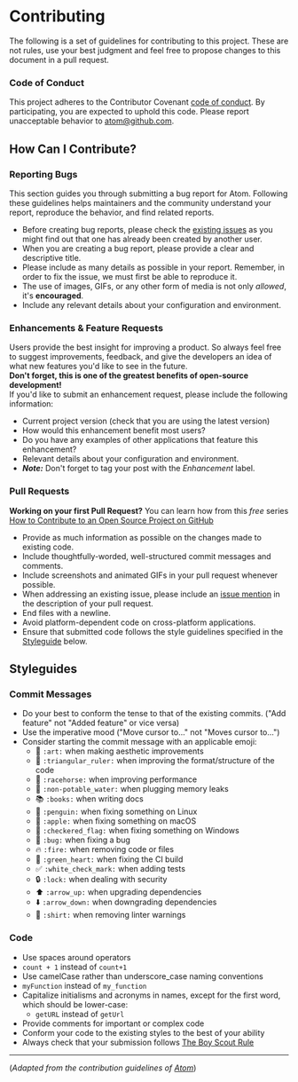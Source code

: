 # Contributing

The following is a set of guidelines for contributing to this project. These are not rules, use your best judgment and feel free to propose changes to this document in a pull request.

### Code of Conduct
This project adheres to the Contributor Covenant [code of conduct](http://contributor-covenant.org/version/1/4/). By participating, you are expected to uphold this code. Please report unacceptable behavior to atom@github.com.


## How Can I Contribute?

### Reporting Bugs

This section guides you through submitting a bug report for Atom. Following these guidelines helps maintainers and the community understand your report, reproduce the behavior, and find related reports.

* Before creating bug reports, please check the [existing issues](http://github.com/JonSn0w/Atomic-Monokai-Syntax/issues) as you might find out that one has already been created by another user.
* When you are creating a bug report, please provide a clear and descriptive title.
* Please include as many details as possible in your report. Remember, in order to fix the issue, we must first be able to reproduce it.
* The use of images, GIFs, or any other form of media is not only *allowed*, it's **encouraged**.
* Include any relevant details about your configuration and environment.

### Enhancements & Feature Requests  
Users provide the best insight for improving a product. So always feel free to suggest improvements, feedback, and give the developers an idea of what new features you'd like to see in the future.  
**Don't forget, this is one of the greatest benefits of open-source development!**  
 If you'd like to submit an enhancement request, please include the following information:
 * Current project version (check that you are using the latest version)
 * How would this enhancement benefit most users?
 * Do you have any examples of other applications that feature this enhancement?
 * Relevant details about your configuration and environment.
 * ***Note:*** Don't forget to tag your post with the *Enhancement* label.


### Pull Requests  
**Working on your first Pull Request?** You can learn how from this *free* series [How to Contribute to an Open Source Project on GitHub](https://egghead.io/series/how-to-contribute-to-an-open-source-project-on-github)

* Provide as much information as possible on the changes made to existing code.
* Include thoughtfully-worded, well-structured commit messages and comments.
* Include screenshots and animated GIFs in your pull request whenever possible.
* When addressing an existing issue, please include an [issue mention](https://github.com/blog/957-introducing-issue-mentions) in the description of your pull request.
* End files with a newline.
* Avoid platform-dependent code on cross-platform applications.
* Ensure that submitted code follows the style guidelines specified in the [Styleguide](#styleguide) below.  


## Styleguides  

### Commit Messages  
 * Do your best to conform the tense to that of the existing commits. ("Add feature" not "Added feature" or vice versa)
 * Use the imperative mood ("Move cursor to..." not "Moves cursor to...")
 * Consider starting the commit message with an applicable emoji:
    * :art: `:art:` when making aesthetic improvements
    * :triangular_ruler: `:triangular_ruler:` when improving the format/structure of the code
    * :racehorse: `:racehorse:` when improving performance
    * :non-potable_water: `:non-potable_water:` when plugging memory leaks
    * :books: `:books:` when writing docs
    * :penguin: `:penguin:` when fixing something on Linux
    * :apple: `:apple:` when fixing something on macOS
    * :checkered_flag: `:checkered_flag:` when fixing something on Windows
    * :bug: `:bug:` when fixing a bug
    * :fire: `:fire:` when removing code or files
    * :green_heart: `:green_heart:` when fixing the CI build
    * :white_check_mark: `:white_check_mark:` when adding tests
    * :lock: `:lock:` when dealing with security
    * :arrow_up: `:arrow_up:` when upgrading dependencies
    * :arrow_down: `:arrow_down:` when downgrading dependencies
    * :shirt: `:shirt:` when removing linter warnings

### Code   
 * Use spaces around operators  
  * `count + 1` instead of `count+1`
 * Use camelCase rather than underscore_case naming conventions
  * `myFunction` instead of `my_function`
 * Capitalize initialisms and acronyms in names, except for the first word, which
   should be lower-case:
   * `getURL` instead of `getUrl`
 * Provide comments for important or complex code
 * Conform your code to the existing styles to the best of your ability
 * Always check that your submission follows [The Boy Scout Rule](http://programmer.97things.oreilly.com/wiki/index.php/The_Boy_Scout_Rule)


------------------------------------------------------------    
(*Adapted from the contribution guidelines of [Atom](https://github.com/atom)*)
